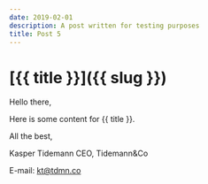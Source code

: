 ```yaml
---
date: 2019-02-01
description: A post written for testing purposes
title: Post 5
---
```


# [{{ title }}]({{ slug }})

Hello there,

Here is some content for {{ title }}.

All the best,

Kasper Tidemann
CEO, Tidemann&Co

E-mail: [kt@tdmn.co](kt@tdmn.co)